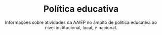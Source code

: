 ---
title: Política educativa
subtitle: Informações sobre atividades da AAIEP no âmbito de política educativa ao nível institucional, local, e nacional.
---